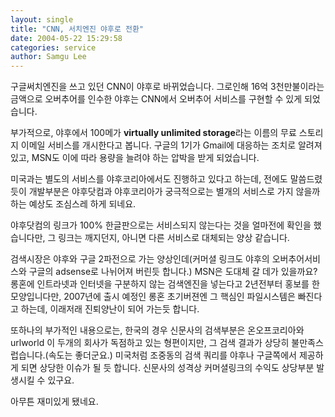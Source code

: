 ```yaml
---
layout: single
title: "CNN, 서치엔진 야후로 전환"
date: 2004-05-22 15:29:58
categories: service
author: Samgu Lee
---
```


구글써치엔진을 쓰고 있던 CNN이 야후로 바뀌었습니다. 그로인해 16억 3천만불이라는 금액으로 오버추어를 인수한 야후는 CNN에서 오버추어 서비스를 구현할 수 있게 되었습니다.

부가적으로, 야후에서 100메가 **virtually unlimited storage**라는 이름의 무료 스토리지 이메일 서비스를 개시한다고 봅니다. 구글의 1기가 Gmail에 대응하는 조치로 알려져 있고, MSN도 이에 따라 용량을 늘려야 하는 압박을 받게 되었습니다.

미국과는 별도의 서비스를 야후코리아에서도 진행하고 있다고 하는데, 전에도 말씀드렸듯이 개발부분은 야후닷컴과 야후코리아가 궁극적으로는 별개의 서비스로 가지 않을까 하는 예상도 조심스레 하게 되네요.

야후닷컴의 링크가 100% 한글판으로는 서비스되지 않는다는 것을 얼마전에 확인을 했습니다만, 그 링크는 깨지던지, 아니면 다른 서비스로 대체되는 양상 같습니다.

검색시장은 야후와 구글 2파전으로 가는 양상인데(커머셜 링크도 야후의 오버추어서비스와 구글의 adsense로 나뉘어져 버린듯 합니다.) MSN은 도대체 갈 데가 있을까요? 롱혼에 인트라넷과 인터넷을 구분하지 않는 검색엔진을 넣는다고 2년전부터 홍보를 한 모양입니다만, 2007년에 출시 예정인 롱혼 초기버젼엔 그 핵심인 파일시스템은 빠진다고 하는데, 이래저래 진퇴양난이 되어 가는듯 합니다.

또하나의 부가적인 내용으로는, 한국의 경우 신문사의 검색부분은 온오프코리아와 urlworld 이 두개의 회사가 독점하고 있는 형편이지만, 그 검색 결과가 상당히 불만족스럽습니다.(속도는 좋더군요.) 미국처럼 조중동의 검색 쿼리를 야후나 구글쪽에서 제공하게 되면 상당한 이슈가 될 듯 합니다. 신문사의 성격상 커머셜링크의 수익도 상당부분 발생시킬 수 있구요.

아무튼 재미있게 됐네요.
